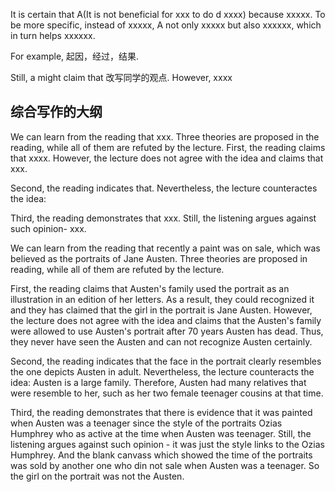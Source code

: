 It is certain that A(It is not beneficial for xxx to do d xxxx) because xxxxx.
To be more specific, instead of xxxxx, A not only xxxxx but also xxxxxx, which in turn helps xxxxxx.

For example, 起因，经过，结果. 

Still, a might claim that 改写同学的观点. However, xxxx



## 综合写作的大纲

We can learn from the reading that xxx. Three theories are proposed in the reading,  while all of them are refuted by the lecture.
First, the reading claims that xxxx. However, the lecture does not agree with the idea and claims that xxx. 

Second, the reading indicates that. Nevertheless, the lecture counteractes the idea:

Third, the reading demonstrates that xxx. Still, the listening argues against such opinion- xxx.








We can learn from the reading that recently a paint was on sale, which was believed as the portraits of Jane Austen. Three theories are proposed in reading,  while all of them are refuted by the lecture.

First, the reading claims that Austen's family used the portrait as an illustration in an edition of her letters. As a result, they could recognized it and they has claimed that the girl in the portrait is Jane Austen. However, the lecture does not agree with the idea and claims that the Austen's family were allowed to use Austen's portrait after 70 years Austen has dead. Thus, they never have seen the Austen and can not recognize Austen certainly.

Second, the reading indicates that the face in the portrait clearly resembles the one depicts Austen in adult. Nevertheless, the lecture counteracts the idea: Austen is a large family. Therefore, Austen had many relatives that were resemble to her, such as her two female teenager cousins at that time.

Third, the reading demonstrates that there is evidence that it was painted when Austen was a teenager since the style of the portraits Ozias Humphrey who as active at the time when Austen  was teenager. Still, the listening argues against such opinion - it was just the style links to the Ozias Humphrey.  And the blank canvass which showed the time of the portraits was sold by another one who din not sale when Austen was a teenager. So the girl on the portrait was not the Austen.